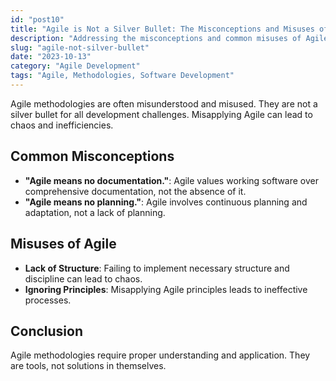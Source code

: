 ```yaml
---
id: "post10"
title: "Agile is Not a Silver Bullet: The Misconceptions and Misuses of Agile Methodologies"
description: "Addressing the misconceptions and common misuses of Agile methodologies in software development."
slug: "agile-not-silver-bullet"
date: "2023-10-13"
category: "Agile Development"
tags: "Agile, Methodologies, Software Development"
---
```


Agile methodologies are often misunderstood and misused. They are not a silver bullet for all development challenges. Misapplying Agile can lead to chaos and inefficiencies.

## Common Misconceptions

- **"Agile means no documentation."**: Agile values working software over comprehensive documentation, not the absence of it.
- **"Agile means no planning."**: Agile involves continuous planning and adaptation, not a lack of planning.

## Misuses of Agile

- **Lack of Structure**: Failing to implement necessary structure and discipline can lead to chaos.
- **Ignoring Principles**: Misapplying Agile principles leads to ineffective processes.

## Conclusion

Agile methodologies require proper understanding and application. They are tools, not solutions in themselves.
